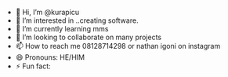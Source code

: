 - 👋 Hi, I’m @kurapicu
- 👀 I’m interested in ..creating software.
- 🌱 I’m currently learning mms
- 💞️ I’m looking to collaborate on many projects
- 📫 How to reach me 08128714298 or nathan igoni on instagram
- 😄 Pronouns: HE/HIM 
- ⚡ Fun fact: 

<!---
kurapicu/kurapicu is a ✨ special ✨ repository because its `README.md` (this file) appears on your GitHub profile.
You can click the Preview link to take a look at your changes.
--->
